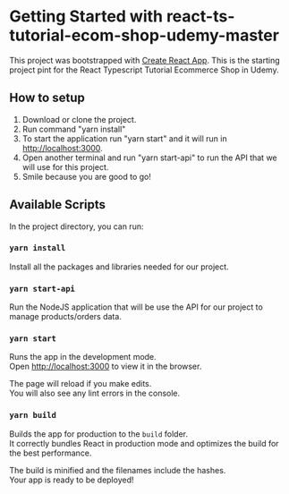 # Getting Started with react-ts-tutorial-ecom-shop-udemy-master

This project was bootstrapped with [Create React App](https://github.com/facebook/create-react-app). This is the starting project
pint for the React Typescript Tutorial Ecommerce Shop in Udemy.

## How to setup

1. Download or clone the project.
2. Run command "yarn install"
3. To start the application run "yarn start" and it will run in [http://localhost:3000](http://localhost:3000).
4. Open another terminal and run "yarn start-api" to run the API that we will use for this project.
5. Smile because you are good to go!

## Available Scripts

In the project directory, you can run:

### `yarn install`
Install all the packages and libraries needed for our project.

### `yarn start-api`
Run the NodeJS application that will be use the API for our project to manage products/orders data.

### `yarn start`

Runs the app in the development mode.\
Open [http://localhost:3000](http://localhost:3000) to view it in the browser.

The page will reload if you make edits.\
You will also see any lint errors in the console.

### `yarn build`

Builds the app for production to the `build` folder.\
It correctly bundles React in production mode and optimizes the build for the best performance.

The build is minified and the filenames include the hashes.\
Your app is ready to be deployed!
